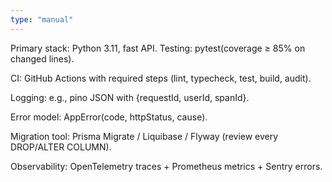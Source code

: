 ```yaml
---
type: "manual"
---
```


Primary stack: Python 3.11, fast API.
Testing: pytest(coverage ≥ 85% on changed lines).

CI: GitHub Actions with required steps (lint, typecheck, test, build, audit).

Logging: e.g., pino JSON with {requestId, userId, spanId}.

Error model: AppError(code, httpStatus, cause).

Migration tool: Prisma Migrate / Liquibase / Flyway (review every DROP/ALTER COLUMN).

Observability: OpenTelemetry traces + Prometheus metrics + Sentry errors.


